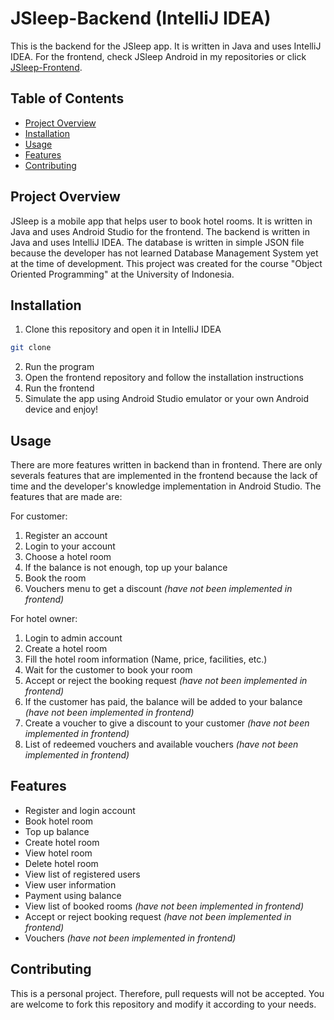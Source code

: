 # JSleep-Backend (IntelliJ IDEA)

This is the backend for the JSleep app. It is written in Java and uses IntelliJ IDEA. For the frontend, check JSleep Android in my repositories or click [JSleep-Frontend](https://github.com/stefanagusto/jsleep-android).

## Table of Contents

- [Project Overview](#project-overview)
- [Installation](#installation)
- [Usage](#usage)
- [Features](#features)
- [Contributing](#contributing)

## Project Overview

JSleep is a mobile app that helps user to book hotel rooms. It is written in Java and uses Android Studio for the frontend. The backend is written in Java and uses IntelliJ IDEA. The database is written in simple JSON file because the developer has not learned Database Management System yet at the time of development. This project was created for the course "Object Oriented Programming" at the University of Indonesia.

## Installation

1. Clone this repository and open it in IntelliJ IDEA
```bash
git clone
```
2. Run the program
3. Open the frontend repository and follow the installation instructions
4. Run the frontend
5. Simulate the app using Android Studio emulator or your own Android device and enjoy!

## Usage
There are more features written in backend than in frontend. There are only severals features that are implemented in the frontend because the lack of time and the developer's knowledge implementation in Android Studio. The features that are made are:

For customer:
1. Register an account
2. Login to your account
3. Choose a hotel room
4. If the balance is not enough, top up your balance
5. Book the room
6. Vouchers menu to get a discount *(have not been implemented in frontend)*

For hotel owner:
1. Login to admin account
2. Create a hotel room
3. Fill the hotel room information (Name, price, facilities, etc.)
4. Wait for the customer to book your room
5. Accept or reject the booking request *(have not been implemented in frontend)*
6. If the customer has paid, the balance will be added to your balance *(have not been implemented in frontend)*
7. Create a voucher to give a discount to your customer *(have not been implemented in frontend)*
8. List of redeemed vouchers and available vouchers *(have not been implemented in frontend)*

## Features

- Register and login account
- Book hotel room
- Top up balance
- Create hotel room
- View hotel room
- Delete hotel room
- View list of registered users
- View user information
- Payment using balance
- View list of booked rooms *(have not been implemented in frontend)*
- Accept or reject booking request *(have not been implemented in frontend)*
- Vouchers *(have not been implemented in frontend)*

## Contributing

This is a personal project. Therefore, pull requests will not be accepted. You are welcome to fork this repository and modify it according to your needs.


